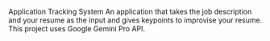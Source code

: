 Application Tracking System 
An application that takes the job description and your resume as the input and gives keypoints to improvise your resume.
This project uses Google Gemini Pro API.

